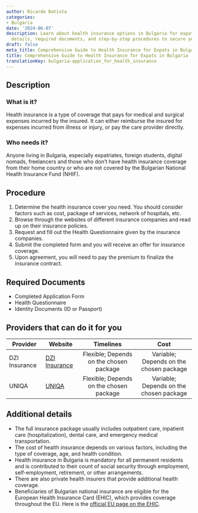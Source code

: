 ```yaml
---
author: Ricardo Batista
categories:
- Bulgaria
date: '2024-06-07'
description: Learn about health insurance options in Bulgaria for expatriates, coverage
  details, required documents, and step-by-step procedures to secure your coverage.
draft: false
meta_title: Comprehensive Guide to Health Insurance for Expats in Bulgaria
title: Comprehensive Guide to Health Insurance for Expats in Bulgaria
translationKey: bulgaria-application_for_health_insurance
---
```



## Description
### What is it?
Health insurance is a type of coverage that pays for medical and surgical expenses incurred by the insured. It can either reimburse the insured for expenses incurred from illness or injury, or pay the care provider directly.

### Who needs it?
Anyone living in Bulgaria, especially expatriates, foreign students, digital nomads, freelancers and those who don’t have health insurance coverage from their home country or who are not covered by the Bulgarian National Health Insurance Fund (NHIF).

## Procedure
1. Determine the health insurance cover you need. You should consider factors such as cost, package of services, network of hospitals, etc.
2. Browse through the websites of different insurance companies and read up on their insurance policies.
3. Request and fill out the Health Questionnaire given by the insurance companies.
4. Submit the completed form and you will receive an offer for insurance coverage.
5. Upon agreement, you will need to pay the premium to finalize the insurance contract.

## Required Documents
- Completed Application Form
- Health Questionnaire
- Identity Documents (ID or Passport)

## Providers that can do it for you

| Provider        |     Website     |     Timelines    |       Cost      |
| --------------- | --------------- |  :-------------: | :-------------: |
| DZI Insurance   |  [DZI Insurance](https://www.dzi.bg/)      |      Flexible; Depends on the chosen package      |        Variable; Depends on the chosen package       |
| UNIQA | [UNIQA](https://www.uniqa.bg/) | Flexible; Depends on the chosen package |  Variable; Depends on the chosen package |

## Additional details
- The full insurance package usually includes outpatient care, inpatient care (hospitalization), dental care, and emergency medical transportation.
- The cost of health insurance depends on various factors, including the type of coverage, age, and health condition.
- Health insurance in Bulgaria is mandatory for all permanent residents and is contributed to their count of social security through employment, self-employment, retirement, or other arrangements.
- There are also private health insurers that provide additional health coverage.
- Beneficiaries of Bulgarian national insurance are eligible for the European Health Insurance Card (EHIC), which provides coverage throughout the EU. Here is the [official EU page on the EHIC](https://ec.europa.eu/social/main.jsp?catId=559).